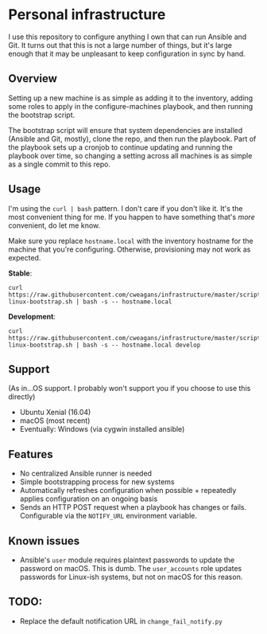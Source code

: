 # Personal infrastructure

I use this repository to configure anything I own that can run Ansible and Git.
It turns out that this is not a large number of things, but it's large enough
that it may be unpleasant to keep configuration in sync by hand.

## Overview

Setting up a new machine is as simple as adding it to the inventory, adding some
roles to apply in the configure-machines playbook, and then running the bootstrap
script.

The bootstrap script will ensure that system dependencies are installed (Ansible
and Git, mostly), clone the repo, and then run the playbook. Part of the playbook
sets up a cronjob to continue updating and running the playbook over time, so
changing a setting across all machines is as simple as a single commit to this
repo.

## Usage

I'm using the `curl | bash` pattern. I don't care if you don't like it. It's the
most convenient thing for me. If you happen to have something that's *more*
convenient, do let me know.

Make sure you replace `hostname.local` with the inventory hostname for the machine
that you're configuring. Otherwise, provisioning may not work as expected.

**Stable**:

```
curl https://raw.githubusercontent.com/cweagans/infrastructure/master/scripts/mac-linux-bootstrap.sh | bash -s -- hostname.local
```

**Development**:

```
curl https://raw.githubusercontent.com/cweagans/infrastructure/master/scripts/mac-linux-bootstrap.sh | bash -s -- hostname.local develop
```

## Support

(As in...OS support. I probably won't support you if you choose to use this directly)

  * Ubuntu Xenial (16.04)
  * macOS (most recent)
  * Eventually: Windows (via cygwin installed ansible)

## Features
  * No centralized Ansible runner is needed
  * Simple bootstrapping process for new systems
  * Automatically refreshes configuration when possible + repeatedly applies
    configuration on an ongoing basis
  * Sends an HTTP POST request when a playbook has changes or fails. Configurable
    via the `NOTIFY_URL` environment variable.

## Known issues

* Ansible's `user` module requires plaintext passwords to update the password on
  macOS. This is dumb. The `user_accounts` role updates passwords for Linux-ish
  systems, but not on macOS for this reason.

## TODO:

* Replace the default notification URL in `change_fail_notify.py`
